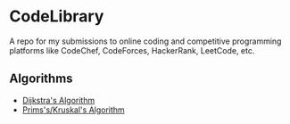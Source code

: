 # CodeLibrary
A repo for my submissions to online coding and competitive programming platforms like CodeChef, CodeForces, HackerRank, LeetCode, etc.

## Algorithms
- [Dijkstra's Algorithm](HackerEarth/Dijkstra%20Algorithm)<br>
- [Prims's/Kruskal's Algorithm](Geeks%20for%20Geeks/Minimum%20Spanning%20Tree)
